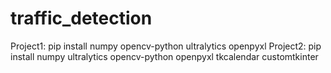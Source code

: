 # traffic_detection

Project1:
  pip install numpy opencv-python ultralytics openpyxl
Project2:
  pip install numpy ultralytics opencv-python openpyxl tkcalendar customtkinter
